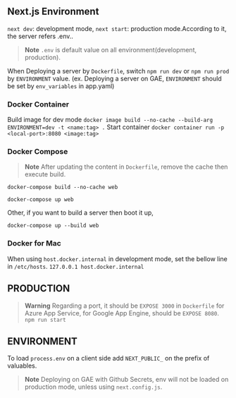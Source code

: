 ## Next.js Environment

`next dev`: development mode, `next start`: production mode.According to it, the server refers .env.<development or production>.

> **Note** 
> `.env` is default value on all environment(development, production).

When Deploying a server by `Dockerfile`, switch `npm run dev` or `npm run prod` by `ENVIRONMENT` value. (ex. Deploying a server on GAE, `ENVIRONMENT` should be set by `env_variables` in app.yaml)

### Docker Container

Build image for dev mode
`docker image build --no-cache --build-arg ENVIRONMENT=dev -t <name:tag> .`
Start container
`docker container run -p <local-port>:8080 <image:tag>`

### Docker Compose

> **Note** 
> After updating the content in `Dockerfile`, remove the cache then execute build.

`docker-compose build --no-cache web`

`docker-compose up web`

Other, if you want to build a server then boot it up,

`docker-compose up --build web`

### Docker for Mac

When using `host.docker.internal` in development mode, set the bellow line in `/etc/hosts`.
`127.0.0.1 host.docker.internal`

## PRODUCTION

> **Warning** 
> Regarding a port, it should be `EXPOSE 3000` in `Dockerfile` for Azure App Service, for Google App Engine, should be `EXPOSE 8080`.
> `npm run start`

## ENVIRONMENT

To load `process.env` on a client side add `NEXT_PUBLIC_` on the prefix of valuables.

> **Note** 
> Deploying on GAE with Github Secrets, env will not be loaded on production mode, unless using `next.config.js`.
